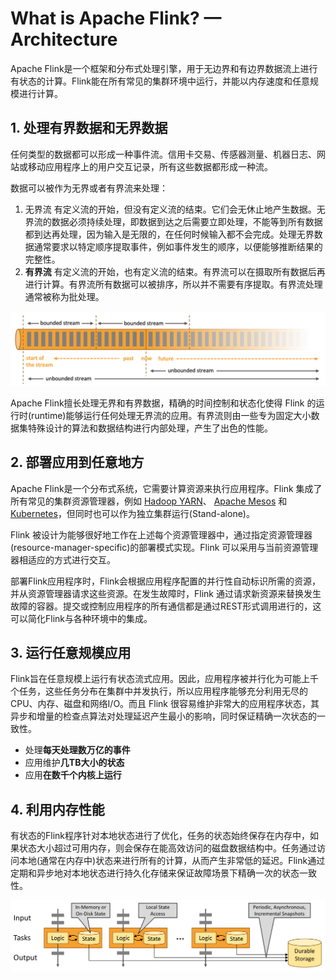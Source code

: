 # What is Apache Flink? — Architecture

Apache Flink是一个框架和分布式处理引擎，用于无边界和有边界数据流上进行有状态的计算。Flink能在所有常见的集群环境中运行，并能以内存速度和任意规模进行计算。

## 1. 处理有界数据和无界数据

任何类型的数据都可以形成一种事件流。信用卡交易、传感器测量、机器日志、网站或移动应用程序上的用户交互记录，所有这些数据都形成一种流。

数据可以被作为无界或者有界流来处理：

1. 无界流  有定义流的开始，但没有定义流的结束。它们会无休止地产生数据。无界流的数据必须持续处理，即数据到达之后需要立即处理，不能等到所有数据都到达再处理，因为输入是无限的，在任何时候输入都不会完成。处理无界数据通常要求以特定顺序提取事件，例如事件发生的顺序，以便能够推断结果的完整性。
2. **有界流** 有定义流的开始，也有定义流的结束。有界流可以在摄取所有数据后再进行计算。有界流所有数据可以被排序，所以并不需要有序提取。有界流处理通常被称为批处理。

![](./img/bounded-unbounded.jpg)

Apache Flink擅长处理无界和有界数据，精确的时间控制和状态化使得 Flink 的运行时(runtime)能够运行任何处理无界流的应用。有界流则由一些专为固定大小数据集特殊设计的算法和数据结构进行内部处理，产生了出色的性能。

## 2. 部署应用到任意地方

Apache Flink是一个分布式系统，它需要计算资源来执行应用程序。Flink 集成了所有常见的集群资源管理器，例如 [Hadoop YARN](https://hadoop.apache.org/docs/stable/hadoop-yarn/hadoop-yarn-site/YARN.html)、 [Apache Mesos](https://mesos.apache.org/) 和 [Kubernetes](https://kubernetes.io/)，但同时也可以作为独立集群运行(Stand-alone)。

Flink 被设计为能够很好地工作在上述每个资源管理器中，通过指定资源管理器(resource-manager-specific)的部署模式实现。Flink 可以采用与当前资源管理器相适应的方式进行交互。

部署Flink应用程序时，Flink会根据应用程序配置的并行性自动标识所需的资源，并从资源管理器请求这些资源。在发生故障时，Flink 通过请求新资源来替换发生故障的容器。提交或控制应用程序的所有通信都是通过REST形式调用进行的，这可以简化Flink与各种环境中的集成。

## 3. 运行任意规模应用

Flink旨在任意规模上运行有状态流式应用。因此，应用程序被并行化为可能上千个任务，这些任务分布在集群中并发执行，所以应用程序能够充分利用无尽的CPU、内存、磁盘和网络I/O。而且 Flink 很容易维护非常大的应用程序状态，其异步和增量的检查点算法对处理延迟产生最小的影响，同时保证精确一次状态的一致性。

- 处理**每天处理数万亿的事件**
- 应用维护**几TB大小的状态**
- 应用**在数千个内核上运行**

## 4. 利用内存性能

有状态的Flink程序针对本地状态进行了优化，任务的状态始终保存在内存中，如果状态大小超过可用内存，则会保存在能高效访问的磁盘数据结构中。任务通过访问本地(通常在内存中)状态来进行所有的计算，从而产生非常低的延迟。Flink通过定期和异步地对本地状态进行持久化存储来保证故障场景下精确一次的状态一致性。

![](./img/local-state.jpg)